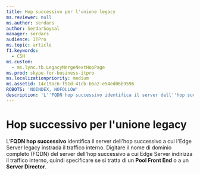 ```yaml
---
title: Hop successivo per l'unione legacy
ms.reviewer: null
ms.author: serdars
author: SerdarSoysal
manager: serdars
audience: ITPro
ms.topic: article
f1.keywords:
  - CSH
ms.custom:
  - ms.lync.tb.LegacyMergeNextHopPage
ms.prod: skype-for-business-itpro
ms.localizationpriority: medium
ms.assetid: 14c19ac6-f91d-41cb-b6a2-e54ed06b9596
ROBOTS: 'NOINDEX, NOFOLLOW'
description: 'L''FQDN hop successivo identifica il server dell''hop successivo a cui l''Edge Server legacy instrada il traffico interno. Digitare il nome di dominio completo (FQDN) del server dell''hop successivo a cui Edge Server indirizza il traffico interno, quindi specificare se si tratta di un Pool Front End o a un Server Director.'
---
```


# <a name="legacy-merge-next-hop"></a>Hop successivo per l'unione legacy
 
L'**FQDN hop successivo** identifica il server dell'hop successivo a cui l'Edge Server legacy instrada il traffico interno. Digitare il nome di dominio completo (FQDN) del server dell'hop successivo a cui Edge Server indirizza il traffico interno, quindi specificare se si tratta di un **Pool Front End** o a un **Server Director**. 
  


